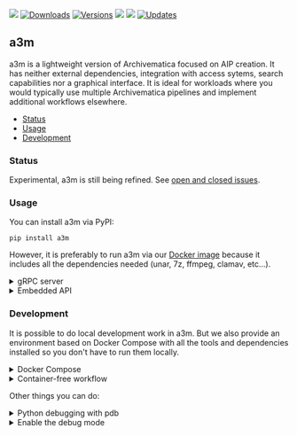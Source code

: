 <p align="left">
  <a href="https://github.com/artefactual-labs/a3m/releases/latest"><img src="https://img.shields.io/pypi/v/a3m.svg"/></a>
  <a href="https://pepy.tech/project/a3m/"><img src="https://pepy.tech/badge/a3m" alt="Downloads"></a>
  <a href="https://pypi.org/project/a3m"><img src="https://img.shields.io/pypi/pyversions/a3m.svg" alt="Versions"></a>
  <a href="https://github.com/artefactual-labs/a3m/actions?query=workflow%3ATests"><img src="https://github.com/artefactual-labs/a3m/workflows/Tests/badge.svg"/></a>
  <a href="https://codecov.io/gh/artefactual-labs/a3m"><img src="https://img.shields.io/codecov/c/github/artefactual-labs/a3m"/></a>
  <a href="https://pyup.io/repos/github/artefactual-labs/a3m/"><img src="https://pyup.io/repos/github/artefactual-labs/a3m/shield.svg" alt="Updates" /></a>
</p>

## a3m

a3m is a lightweight version of Archivematica focused on AIP creation. It has neither external dependencies, integration with access sytems, search capabilities nor a graphical interface. It is ideal for workloads where you would typically use multiple Archivematica pipelines and implement additional workflows elsewhere.

- [Status](#status)
- [Usage](#usage)
- [Development](#development)

### Status

Experimental, a3m is still being refined. See [open and closed issues](https://github.com/artefactual-labs/a3m/issues).

### Usage

You can install a3m via PyPI:

    pip install a3m

However, it is preferably to run a3m via our [Docker image](https://github.com/artefactual-labs/a3m/packages/194315) because it includes all the dependencies needed (unar, 7z, ffmpeg, clamav, etc...).

<details>

<summary>gRPC server</summary>
<hr/>

The following example shows how to set up a gRPC server and a client sharing the same network using Docker. Alternatively, see our [screencast](https://asciinema.org/a/lKWDIxPSwSfDySxTIgPPlYZrU).

Create a virtual network:

    docker network create a3m-network

The following command will run the gRPC server in detached mode listening locally on port 7000:

    docker run --rm --detach --name a3m --network a3m-network -p 7000:7000 docker.pkg.github.com/artefactual-labs/a3m/a3m:main

Submit a transfer with the gRPC client, e.g.:

    docker run --rm --network a3m-network --entrypoint=python docker.pkg.github.com/artefactual-labs/a3m/a3m:main -m a3m.server.rpc.client submit --wait --address=a3m:7000 https://github.com/artefactual/archivematica-sampledata/raw/master/SampleTransfers/ZippedDirectoryTransfers/DemoTransferCSV.zip

Using our [service definition](https://github.com/artefactual-labs/a3m/blob/main/a3m/server/rpc/a3m.proto), it is possible to generate client-side code in multiple programming languages. See [gRPC concepts](https://grpc.io/docs/guides/concepts/) for more.

Don't forget to clean up before leaving!

    docker stop a3m
    docker network remove a3m-network

</details>

<details>

<summary>Embedded API</summary>
<hr />

Python developers should be able to implement new solutions embedding a3m as a library. See [#42](https://github.com/artefactual-labs/a3m/issues/42) for more.

```python
import a3m

runner = a3m.Runner()
runner.submit_package("https://...", wait=True)
```

</details>

### Development

It is possible to do local development work in a3m. But we also provide an
environment based on Docker Compose with all the tools and dependencies
installed so you don't have to run them locally.

<details>

<summary>Docker Compose</summary>
<hr>

Try the following if you feel confortable using our Makefile:

    make create-volume build bootstrap restart

Otherwise, follow these steps:

    # Create the external data volume
    mkdir -p hack/compose-volume
    docker volume create --opt type=none --opt o=bind --opt device=./hack/compose-volume a3m-pipeline-data

    # Build service
    env COMPOSE_DOCKER_CLI_BUILD=1 DOCKER_BUILDKIT=1 docker-compose build

    # Bring the service up
    docker-compose up -d a3m

You're ready to submit a transfer:

    # Submit a transfer
    docker-compose run --rm --entrypoint sh a3m -c "python -m a3m.server.rpc.client submit --wait --address=a3m:7000 https://github.com/artefactual/archivematica-sampledata/raw/master/SampleTransfers/ZippedDirectoryTransfers/DemoTransferCSV.zip"

    # Find the AIP generated
    find hack/compose-volume -name "*.7z";

</details>

<details>

<summary>Container-free workflow</summary>
<hr>

Be aware that a3m has application dependencies that need to be available in the
system path. The Docker image makes them all available while in this workflow
you will have to ensure they're available manually.

a3m needs Python 3.8 or newer. So for an Ubuntu/Debian Linux environment:

    sudo apt install -y python3.8 python3.8-venv python3.8-dev
    
The following external tools are used to process files in a3m and must be installed on your system. For an Ubuntu/Debian Linux environment:
 
[Siegfried](https://www.itforarchivists.com/siegfried) 

    wget -qO - https://bintray.com/user/downloadSubjectPublicKey?username=bintray | sudo apt-key add - 
    
    echo "deb http://dl.bintray.com/siegfried/debian wheezy main" | sudo tee -a /etc/apt/sources.list 
    
    sudo apt-get update && sudo apt-get install siegfried
    
[unar](https://software.opensuse.org/package/unar)

    sudo apt-get install unar
    
[ffmpeg (ffprobe)](https://ffmpeg.org/ffprobe.html)

    sudo apt-get install ffmpeg
    
[ExifTool](https://exiftool.org/)

    https://packages.archivematica.org/1.11.x/ubuntu-externals/pool/main/libi/libimage-exiftool-perl/libimage-exiftool-perl_10.10-2~14.04_all.deb`
    
    sudo dkpg -i libimage-exiftool-perl_10.10-2~14.04_all.deb
    
[MediaInfo](https://mediaarea.net/en/MediaInfo)

    sudo apt-get install mediainfo

[Sleuthkit (fiwalk)](https://sleuthkit.org/)

    sudo apt-get install sleuthkit
    
[Jhove](https://jhove.openpreservation.org/)

    DEPENDENCIES: sudo apt-get ca-certificates-java java-common openjdk-8-jre-headless

    https://packages.archivematica.org/1.11.x/ubuntu-externals/pool/main/j/jhove/jhove_1.20.1-6~18.04_all.deb

    sudo dpkg -i jhove_1.20.1-6~18.04_all.deb

[7-Zip](https://www.7-zip.org/)

    sudo apt-get install pzip-full
    
[atool](https://www.nongnu.org/atool/)

    sudo apt-get install atool

[test](https://www.gnu.org/software/coreutils/coreutils.html)

    sudo apt-get install coreutils
    
Check that `usr/bin` is present in your system path (`echo $PATH`) and that each tool is available from there (`which [toolname]`)

Check out this repository:

    git clone --depth 1 https://github.com/artefactual-labs/a3m.git
        
Then follow these steps:

    # Create virtual environment and activate it
    virtualenv --python=python3.8 .venv
    source .venv/bin/activate

    # Install the dependencies
    pip install -r requirements-dev.txt

    # Run the tests:
    pytest

    # Run a3m server
    python -m a3m

Start a new transfer:

    $ python -m a3m.server.rpc.client submit --wait https://github.com/artefactual/archivematica-sampledata/raw/master/SampleTransfers/ZippedDirectoryTransfers/DemoTransferCSV.zip
    Submitting...
    Transfer created: 0f667867-800a-466f-856f-fea5980f1d97

You can find both the database and the shared directory under `~/.local/share/a3m/`.

</details>

Other things you can do:

<details>

<summary>Python debugging with pdb</summary>
<hr>

Stop a3m if it's already running:

    docker-compose stop a3m

Introduce a [breakpoint](https://docs.python.org/3/library/functions.html#breakpoint)
in the code. Breakpoints can be used anywhere, including client modules.

    breakpoint()  # Add this!
    important_code()

Run a3m as follows:

    docker-compose run --rm --publish=52000:7000 a3m

The [debugger](https://docs.python.org/3/library/pdb.html) should activate as
your breakpoint is reached. Use commands to control the debugger, e.g. `help`.

</details>

<details>

<summary>Enable the debug mode</summary>
<hr>

a3m comes with a pre-configured logger that hides events with level `INFO` or
lower. `INFO` is bloated, so we use `WARNING` and higher.

Set the `A3M_DEBUG` environment string to see all events. The string can be
injected in several ways, e.g.:

    docker-compose run --rm -e A3M_DEBUG=yes --publish=52000:7000 a3m

The logging configuration lives in `a3m.settings.common`.

</details>
